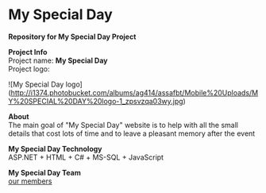 My Special Day
===============

<p><b>Repository for My Special Day Project</b></p>
<p>
<b>Project Info</b><br>
Project name: <b>My Special Day</b><br>
Project logo:<br>
</p>

![My Special Day logo] (http://i1374.photobucket.com/albums/ag414/assafbt/Mobile%20Uploads/MY%20SPECIAL%20DAY%20logo-1_zpsvzqa03wy.jpg)


<p>
<b>About</b><br>
The main goal of "My Special Day" website is to help with all the small details that cost lots of time and to leave a pleasant memory after the event
</p>

<p>
<b>My Special Day Technology</b><br>
ASP.NET + HTML + C# + MS-SQL + JavaScript <br>
</p>


<b>My Special Day Team</b><br>
[our members](https://github.com/ShimonDavino/MySpecialDay/wiki/Team-page)
<br>
